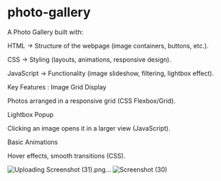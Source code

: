 # photo-gallery
A Photo Gallery built with:

HTML → Structure of the webpage (image containers, buttons, etc.).

CSS → Styling (layouts, animations, responsive design).

JavaScript → Functionality (image slideshow, filtering, lightbox effect).

Key Features :
Image Grid Display

Photos arranged in a responsive grid (CSS Flexbox/Grid).

Lightbox Popup

Clicking an image opens it in a larger view (JavaScript).

Basic Animations 

Hover effects, smooth transitions (CSS).


![Uploading Screenshot (31).png…]()
![Screenshot (30)](https://github.com/user-attachments/assets/0b3a619f-761e-4241-83e0-69f32d3dc126)
